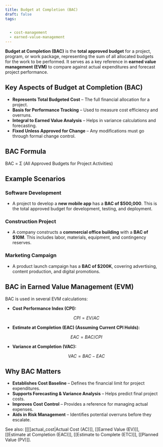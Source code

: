 ```yaml
---
title: Budget at Completion (BAC)
draft: false
tags:
  
  
  - cost-management
  - earned-value-management
---
```


**Budget at Completion (BAC)** is the **total approved budget** for a project, program, or work package, representing the sum of all allocated budgets for the work to be performed. It serves as a key reference in **earned value management (EVM)** to compare against actual expenditures and forecast project performance.

## Key Aspects of Budget at Completion (BAC)
- **Represents Total Budgeted Cost** – The full financial allocation for a project.
- **Basis for Performance Tracking** – Used to measure cost efficiency and overruns.
- **Integral to Earned Value Analysis** – Helps in variance calculations and forecasting.
- **Fixed Unless Approved for Change** – Any modifications must go through formal change control.

## BAC Formula
BAC = Σ (All Approved Budgets for Project Activities)

## Example Scenarios

### **Software Development**
- A project to develop a **new mobile app** has a **BAC of $500,000**. This is the total approved budget for development, testing, and deployment.

### **Construction Project**
- A company constructs a **commercial office building** with a **BAC of $10M**. This includes labor, materials, equipment, and contingency reserves.

### **Marketing Campaign**
- A product launch campaign has a **BAC of $200K**, covering advertising, content production, and digital promotions.

## BAC in Earned Value Management (EVM)
BAC is used in several EVM calculations:

- **Cost Performance Index (CPI):**  

  $$
  CPI = EV / AC
  $$

- **Estimate at Completion (EAC) (Assuming Current CPI Holds):**  

  $$
  EAC = BAC / CPI
  $$

- **Variance at Completion (VAC):**  
  
  $$
  VAC = BAC - EAC
  $$

## Why BAC Matters
- **Establishes Cost Baseline** – Defines the financial limit for project expenditures.
- **Supports Forecasting & Variance Analysis** – Helps predict final project costs.
- **Improves Cost Control** – Provides a reference for managing actual expenses.
- **Aids in Risk Management** – Identifies potential overruns before they escalate.

See also: [[[[actual_cost|Actual Cost (AC)]], [[Earned Value (EV)]], [[Estimate at Completion (EAC)]], [[Estimate to Complete (ETC)]], [[Planned Value (PV)]].
